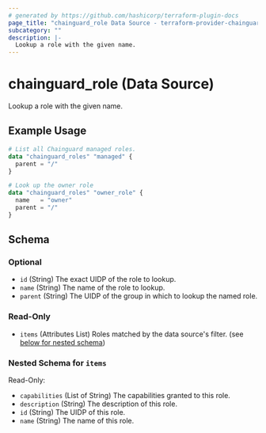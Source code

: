 ```yaml
---
# generated by https://github.com/hashicorp/terraform-plugin-docs
page_title: "chainguard_role Data Source - terraform-provider-chainguard"
subcategory: ""
description: |-
  Lookup a role with the given name.
---
```


# chainguard_role (Data Source)

Lookup a role with the given name.

## Example Usage

```terraform
# List all Chainguard managed roles.
data "chainguard_roles" "managed" {
  parent = "/"
}

# Look up the owner role
data "chainguard_roles" "owner_role" {
  name   = "owner"
  parent = "/"
}
```

<!-- schema generated by tfplugindocs -->
## Schema

### Optional

- `id` (String) The exact UIDP of the role to lookup.
- `name` (String) The name of the role to lookup.
- `parent` (String) The UIDP of the group in which to lookup the named role.

### Read-Only

- `items` (Attributes List) Roles matched by the data source's filter. (see [below for nested schema](#nestedatt--items))

<a id="nestedatt--items"></a>
### Nested Schema for `items`

Read-Only:

- `capabilities` (List of String) The capabilities granted to this role.
- `description` (String) The description of this role.
- `id` (String) The UIDP of this role.
- `name` (String) The name of this role.
